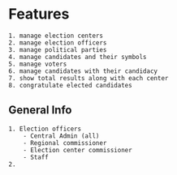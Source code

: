 # Features
    1. manage election centers
    2. manage election officers
    3. manage political parties
    4. manage candidates and their symbols
    5. manage voters
    6. manage candidates with their candidacy
    7. show total results along with each center
    8. congratulate elected candidates

## General Info
    1. Election officers
        - Central Admin (all)
        - Regional commissioner
        - Election center commissioner
        - Staff
    2. 